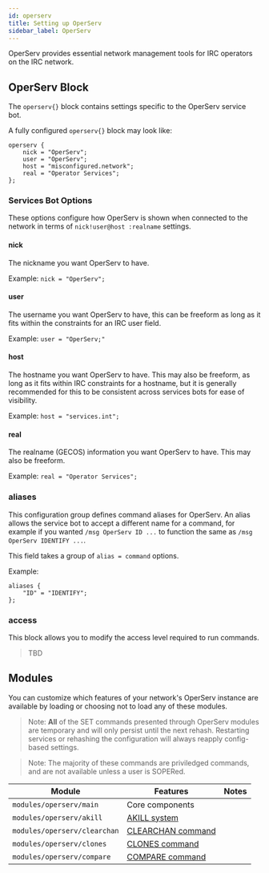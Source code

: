 ```yaml
---
id: operserv
title: Setting up OperServ
sidebar_label: OperServ
---
```


OperServ provides essential network management tools for IRC operators on the IRC network.

## OperServ Block

The `operserv{}` block contains settings specific to the OperServ service bot.

A fully configured `operserv{}` block may look like: 

```
operserv {
    nick = "OperServ";
    user = "OperServ";
    host = "misconfigured.network";
    real = "Operator Services";
};
```

### Services Bot Options

These options configure how OperServ is shown when connected to the network in terms of `nick!user@host :realname` settings.

#### nick

The nickname you want OperServ to have.

Example: `nick = "OperServ";`

#### user

The username you want OperServ to have, this can be freeform as long as it fits within the constraints for an IRC user field.

Example: `user = "OperServ;"`

#### host

The hostname you want OperServ to have. This may also be freeform, as long as it fits within IRC constraints for a hostname, but it is generally recommended for this to be consistent across services bots for ease of visibility.

Example: `host = "services.int";`

#### real

The realname (GECOS) information you want OperServ to have. This may also be freeform.

Example: `real = "Operator Services";`

### aliases

This configuration group defines command aliases for OperServ. An alias allows the service bot to accept a different name for a command, for example if you wanted `/msg OperServ ID ...` to function the same as `/msg OperServ IDENTIFY ...`.

This field takes a group of `alias = command` options.

Example:

```
aliases {
    "ID" = "IDENTIFY";
};
```

### access

This block allows you to modify the access level required to run commands. 
> TBD

## Modules

You can customize which features of your network's OperServ instance are available by loading or choosing not to load any of these modules.

> Note: **All** of the SET commands presented through OperServ modules are temporary and will only persist until the next rehash. Restarting services or rehashing the configuration will always reapply config-based settings.

> Note: The majority of these commands are priviledged commands, and are not available unless a user is SOPERed. 

| Module | Features | Notes |
| ------ | -------- | ----- |
| `modules/operserv/main` | Core components | |
| `modules/operserv/akill` | [AKILL system](/docs/help/operserv#akill) | |
| `modules/operserv/clearchan` | [CLEARCHAN command](/docs/help/operserv#clearchan) | |
| `modules/operserv/clones` | [CLONES command](/docs/help/operserv#clones) | |
| `modules/operserv/compare` | [COMPARE command](/docs/help/operserv#compare) | |